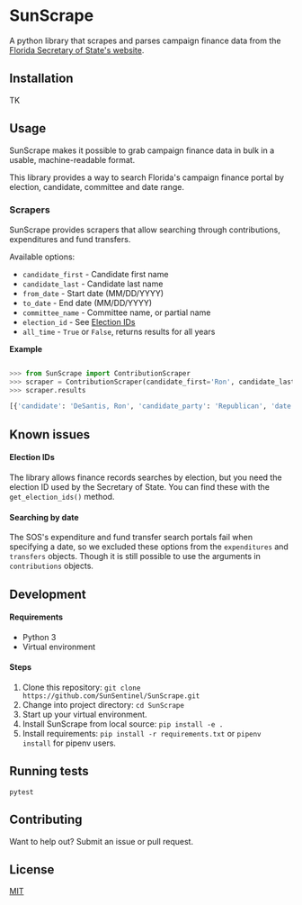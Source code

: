 # SunScrape

A python library that scrapes and parses campaign finance data from the [Florida Secretary of State's website](https://dos.myflorida.com/elections/candidates-committees/campaign-finance/campaign-finance-database/).


## Installation
TK


## Usage
SunScrape makes it possible to grab campaign finance data in bulk in a usable, machine-readable format. 

This library provides a way to search Florida's campaign finance portal by election, candidate, committee and date range.


### Scrapers
SunScrape provides scrapers that allow searching through contributions, expenditures and fund transfers.

Available options:

* `candidate_first` - Candidate first name
* `candidate_last` - Candidate last name
* `from_date` - Start date (MM/DD/YYYY)
* `to_date` - End date (MM/DD/YYYY)
* `committee_name` - Committee name, or partial name
* `election_id` - See [Election IDs](#election-ids)
* `all_time` - `True` or `False`, returns results for all years

**Example**
```python

>>> from SunScrape import ContributionScraper
>>> scraper = ContributionScraper(candidate_first='Ron', candidate_last='Desantis')
>>> scraper.results

[{'candidate': 'DeSantis, Ron', 'candidate_party': 'Republican', 'date': '2018-07-18', 'amount': '3000.00', 'type': 'CHE', 'contributor_name': '1188 PARTNERS, LLC', 'contributor_address': '2141 ALAQUA DRIVE', 'contributor_address2': 'LONGWOOD, FL 32779', 'contributor_occupation': 'INSURANCE', 'inkind_description': ''}...]
```


## Known issues

#### Election IDs

The library allows finance records searches by election, but you need the election ID used by the Secretary of State. You can find these with the `get_election_ids()` method.


#### Searching by date

The SOS's expenditure and fund transfer search portals fail when specifying a date, so we excluded these options from the `expenditures` and `transfers` objects. Though it is still possible to use the arguments in `contributions` objects.


## Development

#### Requirements
+ Python 3
+ Virtual environment

#### Steps
1. Clone this repository: `git clone https://github.com/SunSentinel/SunScrape.git`
2. Change into project directory: `cd SunScrape`
3. Start up your virtual environment.
4. Install SunScrape from local source: `pip install -e .`
5. Install requirements: `pip install -r requirements.txt` or `pipenv install` for pipenv users.


## Running tests
`pytest`

## Contributing
Want to help out? Submit an issue or pull request.

## License
[MIT](LICENSE)

